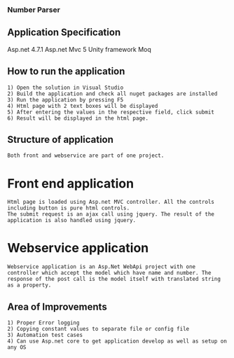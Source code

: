 ### Number Parser

## Application Specification

Asp.net 4.7.1
Asp.net Mvc 5
Unity framework
Moq


## How to run the application
    1) Open the solution in Visual Studio
    2) Build the application and check all nuget packages are installed
    3) Run the application by pressing F5
    4) Html page with 2 text boxes will be displayed
    5) After entering the values in the respective field, click submit 
    6) Result will be displayed in the html page.

## Structure of application
    Both front and webservice are part of one project. 

# Front end application
    Html page is loaded using Asp.net MVC controller. All the controls including button is pure html controls. 
    The submit request is an ajax call using jquery. The result of the application is also handled using jquery.

# Webservice application
    Webservice application is an Asp.Net WebApi project with one controller which accept the model which have name and number. The response of the post call is the model itself with translated string as a property.

## Area of Improvements
    1) Proper Error logging
    2) Copying constant values to separate file or config file
    3) Automation test cases
    4) Can use Asp.net core to get application develop as well as setup on any OS

# 